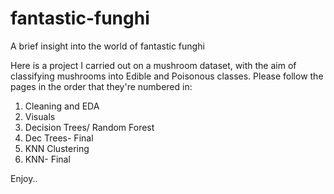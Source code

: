 # fantastic-funghi
A brief insight into the world of fantastic funghi

Here is a project I carried out on a mushroom dataset, with the aim of classifying mushrooms into Edible and Poisonous classes.
Please follow the pages in the order that they're numbered in:
1. Cleaning and EDA
2. Visuals
3. Decision Trees/ Random Forest
4. Dec Trees- Final
5. KNN Clustering
6. KNN- Final

Enjoy..
